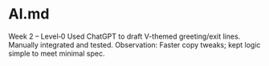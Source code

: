 # AI.md
Week 2 – Level‑0
Used ChatGPT to draft V-themed greeting/exit lines. Manually integrated and tested.
Observation: Faster copy tweaks; kept logic simple to meet minimal spec.

